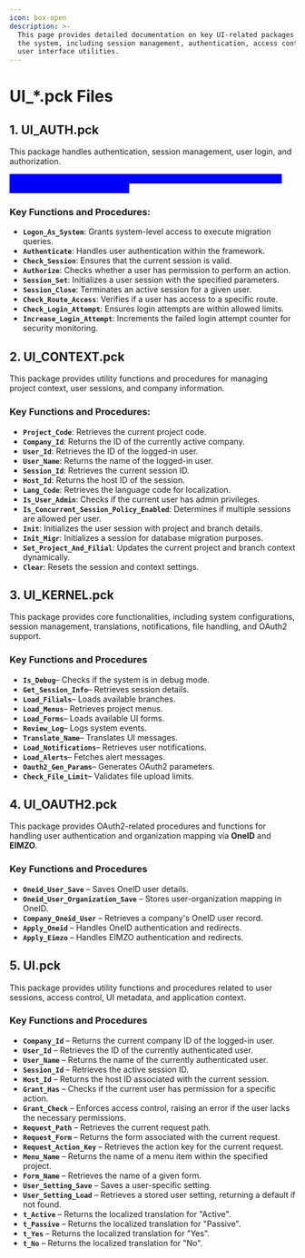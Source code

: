 ```yaml
---
icon: box-open
description: >-
  This page provides detailed documentation on key UI-related packages within
  the system, including session management, authentication, access control, and
  user interface utilities.
---
```


# UI\_\*.pck Files

## 1. UI\_AUTH.pck

This package handles authentication, session management, user login, and authorization.

_<mark style="color:blue;background-color:blue;">All authentication, session handling, and authorization are automatically managed within the framework.</mark>_

### Key Functions and Procedures:

* **`Logon_As_System`**: Grants system-level access to execute migration queries.
* **`Authenticate`**: Handles user authentication within the framework.
* **`Check_Session`**: Ensures that the current session is valid.
* **`Authorize`**: Checks whether a user has permission to perform an action.
* **`Session_Set`**: Initializes a user session with the specified parameters.
* **`Session_Close`**: Terminates an active session for a given user.
* **`Check_Route_Access`**: Verifies if a user has access to a specific route.
* **`Check_Login_Attempt`**: Ensures login attempts are within allowed limits.
* **`Increase_Login_Attempt`**: Increments the failed login attempt counter for security monitoring.

## 2. UI\_CONTEXT.pck

This package provides utility functions and procedures for managing project context, user sessions, and company information.

### Key Functions and Procedures:

* **`Project_Code`**: Retrieves the current project code.
* **`Company_Id`**: Returns the ID of the currently active company.
* **`User_Id`**: Retrieves the ID of the logged-in user.
* **`User_Name`**: Returns the name of the logged-in user.
* **`Session_Id`**: Retrieves the current session ID.
* **`Host_Id`**: Returns the host ID of the session.
* **`Lang_Code`**: Retrieves the language code for localization.
* **`Is_User_Admin`**: Checks if the current user has admin privileges.
* **`Is_Concurrent_Session_Policy_Enabled`**: Determines if multiple sessions are allowed per user.
* **`Init`**: Initializes the user session with project and branch details.
* **`Init_Migr`**: Initializes a session for database migration purposes.
* **`Set_Project_And_Filial`**: Updates the current project and branch context dynamically.
* **`Clear`**: Resets the session and context settings.

## 3. UI\_KERNEL.pck

This package provides core functionalities, including system configurations, session management, translations, notifications, file handling, and OAuth2 support.

### **Key Functions and Procedures**

* **`Is_Debug`**– Checks if the system is in debug mode.
* **`Get_Session_Info`**– Retrieves session details.
* **`Load_Filials`**– Loads available branches.
* **`Load_Menus`**– Retrieves project menus.
* **`Load_Forms`**– Loads available UI forms.
* **`Review_Log`**– Logs system events.
* **`Translate_Name`**– Translates UI messages.
* **`Load_Notifications`**– Retrieves user notifications.
* **`Load_Alerts`**– Fetches alert messages.
* **`Oauth2_Gen_Params`**– Generates OAuth2 parameters.
* **`Check_File_Limit`**– Validates file upload limits.

## 4. UI\_OAUTH2.pck

This package provides OAuth2-related procedures and functions for handling user authentication and organization mapping via **OneID** and **EIMZO**.

### **Key Functions and Procedures**

* **`Oneid_User_Save`** – Saves OneID user details.
* **`Oneid_User_Organization_Save`** – Stores user-organization mapping in OneID.
* **`Company_Oneid_User`** – Retrieves a company's OneID user record.
* **`Apply_Oneid`** – Handles OneID authentication and redirects.
* **`Apply_Eimzo`** – Handles EIMZO authentication and redirects.

## 5. UI.pck

This package provides utility functions and procedures related to user sessions, access control, UI metadata, and application context.

### **Key Functions and Procedures**

* **`Company_Id`** – Returns the current company ID of the logged-in user.
* **`User_Id`** – Retrieves the ID of the currently authenticated user.
* **`User_Name`** – Returns the name of the currently authenticated user.
* **`Session_Id`** – Retrieves the active session ID.
* **`Host_Id`** – Returns the host ID associated with the current session.
* **`Grant_Has`** – Checks if the current user has permission for a specific action.
* **`Grant_Check`** – Enforces access control, raising an error if the user lacks the necessary permissions.
* **`Request_Path`** – Retrieves the current request path.
* **`Request_Form`&#x20;**&#x20;– Returns the form associated with the current request.
* **`Request_Action_Key`** – Retrieves the action key for the current request.
* **`Menu_Name`** – Returns the name of a menu item within the specified project.
* **`Form_Name`** – Retrieves the name of a given form.
* **`User_Setting_Save`** – Saves a user-specific setting.
* **`User_Setting_Load`** – Retrieves a stored user setting, returning a default if not found.
* **`t_Active`** – Returns the localized translation for "Active".
* **`t_Passive`** – Returns the localized translation for "Passive".
* **`t_Yes`** – Returns the localized translation for "Yes".
* **`t_No`** – Returns the localized translation for "No".

